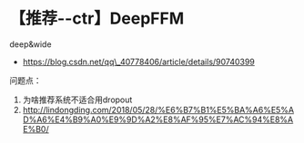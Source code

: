 # 【推荐--ctr】DeepFFM

deep&wide

* https://blog.csdn.net/qq\_40778406/article/details/90740399

问题点：

1. 为啥推荐系统不适合用dropout
2. http://lindongding.com/2018/05/28/%E6%B7%B1%E5%BA%A6%E5%AD%A6%E4%B9%A0%E9%9D%A2%E8%AF%95%E7%AC%94%E8%AE%B0/



